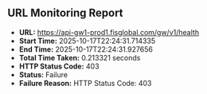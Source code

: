 ## URL Monitoring Report

- **URL:** https://api-gw1-prod1.fisglobal.com/gw/v1/health
- **Start Time:** 2025-10-17T22:24:31.714335
- **End Time:** 2025-10-17T22:24:31.927656
- **Total Time Taken:** 0.213321 seconds
- **HTTP Status Code:** 403
- **Status:** Failure
- **Failure Reason:** HTTP Status Code: 403
